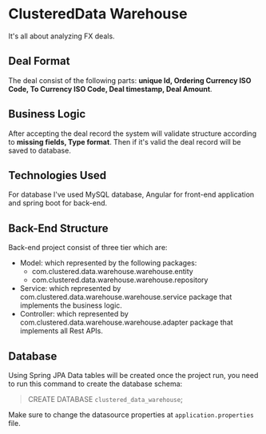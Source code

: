 # ClusteredData Warehouse

It's all about analyzing FX deals.

## Deal Format

The deal consist of the following parts:
**unique Id, Ordering Currency ISO Code, To Currency ISO Code, Deal timestamp, Deal Amount**.


## Business Logic
After accepting the deal record the system will validate structure according to **missing fields, Type format**. Then if it's valid the deal record will be saved to database.

## Technologies Used

For database I've used MySQL database, Angular for front-end application and spring boot for back-end.

## Back-End Structure

Back-end project consist of three tier which are:
- Model: which represented by the following packages:
	- com.clustered.data.warehouse.warehouse.entity
	- com.clustered.data.warehouse.warehouse.repository
- Service: which represented by com.clustered.data.warehouse.warehouse.service package that implements the business logic.
- Controller: which represented by com.clustered.data.warehouse.warehouse.adapter package that implements all Rest APIs.


## Database
Using Spring JPA Data tables will be created once the project run, you need to run this command to create the database schema:
> CREATE DATABASE `clustered_data_warehouse`;

Make sure to change the datasource properties at `application.properties` file.


